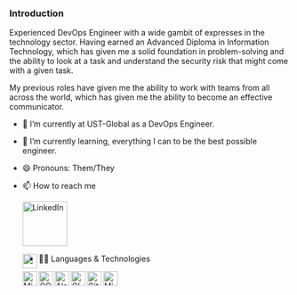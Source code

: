 ### Introduction

Experienced DevOps Engineer with a wide gambit of expresses in the technology 
sector. Having earned an Advanced Diploma in Information Technology, 
which has given me a solid foundation in problem-solving and the ability 
to look at a task and understand the security risk that might come 
with a given task.

My previous roles have given me the ability to work with teams from all across 
the world, which has given me the ability to become an effective communicator.  

- 🔭 I’m currently at UST-Global as a DevOps Engineer.
- 🌱 I’m currently learning, everything I can to be the best possible engineer.
- 😄 Pronouns: Them/They
- 📫 How to reach me

    [<img align="center" alt="LinkedIn" width="80" src="https://golflifenavigators.com/wp-content/uploads/2018/09/linkedin-logo.png" />]( https://www.linkedin.com/in/benjamin-saul-mcculloch/)

    <img align="left" alt="" width="26px" src="" />


- 🧑‍💻 Languages & Technologies

    <img align="left" alt="Microsoft Azure" width="26px" src="https://is3-ssl.mzstatic.com/image/thumb/Purple124/v4/26/70/f7/2670f758-1cdb-60f3-f854-55eb75fd6ba6/source/256x256bb.jpg" />

    <img align="left" alt="GCP" width="26px" src="http://static1.squarespace.com/static/5ad4b8e04eddecf8fce0d794/5bbc13259140b782d111ad46/5bbc13d69140b782d111b4b4/1539054124718/apple-icon.png" />

    <img align="left" alt="Alasian" width="26px" src="https://pbs.twimg.com/profile_images/907320949762134016/NVTmGzl7_400x400.jpg" />
    <img align="left" alt="GIT" width="26px" src="https://git-scm.com/images/logos/downloads/Git-Icon-1788C.png" />
    <img align="left" alt="GitHub" width="26px" src="https://img.favpng.com/22/23/23/social-media-github-computer-icons-logo-png-favpng-ari7E0gHBmTSMg57C3wKYxCMb.jpg" />

    <img align="left" alt="Microsoft Azure DevOps" width="26px" src="https://user-images.githubusercontent.com/1874103/46415699-cfc5cf00-c6f3-11e8-9bcc-2fc2bf1759ec.png" />




